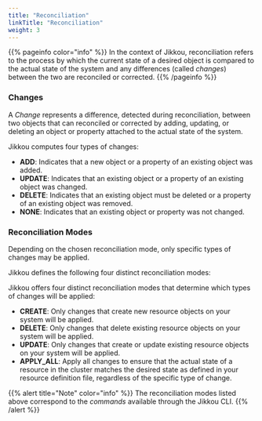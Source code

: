 ```yaml
---
title: "Reconciliation"
linkTitle: "Reconciliation"
weight: 3
---
```


{{% pageinfo color="info" %}}
In the context of Jikkou, reconciliation refers to the process by which the current state of a desired object
is compared to the actual state of the system and any differences (called _changes_) between the two are reconciled or
corrected.
{{% /pageinfo %}}

### Changes

A _Change_ represents a difference, detected during reconciliation, between two objects that can reconciled or
corrected by adding, updating, or deleting an object or property attached to the actual state of the system.

Jikkou computes four types of changes:

* **ADD**: Indicates that a new object or a property of an existing object was added.
* **UPDATE**: Indicates that an existing object or a property of an existing object was changed.
* **DELETE**: Indicates that an existing object must be deleted or a property of an existing object was removed.
* **NONE**: Indicates that an existing object or property was not changed.

### Reconciliation Modes

Depending on the chosen reconciliation mode, only specific types of changes may be applied.

Jikkou defines the following four distinct reconciliation modes:

Jikkou offers four distinct reconciliation modes that determine which types of changes will be applied:

* **CREATE**: Only changes that create new resource objects on your system will be applied.
* **DELETE**: Only changes that delete existing resource objects on your system will be applied.
* **UPDATE**: Only changes that create or update existing resource objects on your system will be applied.
* **APPLY_ALL**: Apply all changes to ensure that the actual state of a resource in the cluster matches the desired
  state as defined in your resource definition file, regardless of the specific type of change.

{{% alert title="Note" color="info" %}}
The reconciliation modes listed above correspond to the _commands_ available through the Jikkou CLI.
{{% /alert %}}